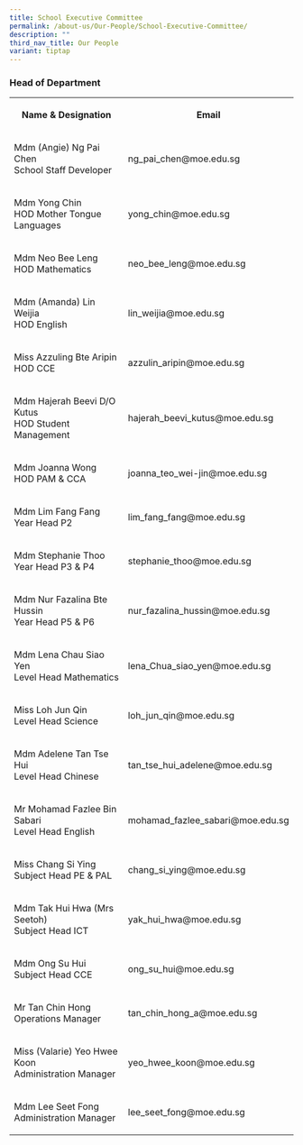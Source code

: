 ```yaml
---
title: School Executive Committee
permalink: /about-us/Our-People/School-Executive-Committee/
description: ""
third_nav_title: Our People
variant: tiptap
---
```

<h3><strong>Head of Department</strong></h3>
<table style="minWidth: 50px">
<colgroup>
<col>
<col>
</colgroup>
<tbody>
<tr>
<th rowspan="1" colspan="1">
<p>Name &amp; Designation</p>
</th>
<th rowspan="1" colspan="1">
<p>Email</p>
</th>
</tr>
<tr>
<td rowspan="1" colspan="1">
<p>Mdm (Angie) Ng Pai Chen
<br>School Staff Developer</p>
</td>
<td rowspan="1" colspan="1">
<p>ng_pai_chen@moe.edu.sg</p>
</td>
</tr>
<tr>
<td rowspan="1" colspan="1">
<p>Mdm Yong Chin
<br>HOD Mother Tongue Languages</p>
</td>
<td rowspan="1" colspan="1">
<p>yong_chin@moe.edu.sg</p>
</td>
</tr>
<tr>
<td rowspan="1" colspan="1">
<p>Mdm Neo Bee Leng
<br>HOD Mathematics</p>
</td>
<td rowspan="1" colspan="1">
<p>neo_bee_leng@moe.edu.sg</p>
</td>
</tr>
<tr>
<td rowspan="1" colspan="1">
<p>Mdm (Amanda) Lin Weijia
<br>HOD English</p>
</td>
<td rowspan="1" colspan="1">
<p>lin_weijia@moe.edu.sg</p>
</td>
</tr>
<tr>
<td rowspan="1" colspan="1">
<p>Miss Azzuling Bte Aripin
<br>HOD CCE</p>
</td>
<td rowspan="1" colspan="1">
<p>azzulin_aripin@moe.edu.sg</p>
</td>
</tr>
<tr>
<td rowspan="1" colspan="1">
<p>Mdm Hajerah Beevi D/O Kutus
<br>HOD Student Management</p>
</td>
<td rowspan="1" colspan="1">
<p>hajerah_beevi_kutus@moe.edu.sg</p>
</td>
</tr>
<tr>
<td rowspan="1" colspan="1">
<p>Mdm Joanna Wong
<br>HOD PAM &amp; CCA</p>
</td>
<td rowspan="1" colspan="1">
<p>joanna_teo_wei-jin@moe.edu.sg</p>
</td>
</tr>
<tr>
<td rowspan="1" colspan="1">
<p>Mdm Lim Fang Fang
<br>Year Head P2</p>
</td>
<td rowspan="1" colspan="1">
<p>lim_fang_fang@moe.edu.sg</p>
</td>
</tr>
<tr>
<td rowspan="1" colspan="1">
<p>Mdm Stephanie Thoo
<br>Year Head P3 &amp; P4</p>
</td>
<td rowspan="1" colspan="1">
<p>stephanie_thoo@moe.edu.sg</p>
</td>
</tr>
<tr>
<td rowspan="1" colspan="1">
<p>Mdm Nur Fazalina Bte Hussin
<br>Year Head P5 &amp; P6</p>
</td>
<td rowspan="1" colspan="1">
<p>nur_fazalina_hussin@moe.edu.sg</p>
</td>
</tr>
<tr>
<td rowspan="1" colspan="1">
<p>Mdm Lena Chau Siao Yen
<br>Level Head Mathematics</p>
</td>
<td rowspan="1" colspan="1">
<p>lena_Chua_siao_yen@moe.edu.sg</p>
</td>
</tr>
<tr>
<td rowspan="1" colspan="1">
<p>Miss Loh Jun Qin
<br>Level Head Science</p>
</td>
<td rowspan="1" colspan="1">
<p>loh_jun_qin@moe.edu.sg</p>
</td>
</tr>
<tr>
<td rowspan="1" colspan="1">
<p>Mdm Adelene Tan Tse Hui
<br>Level Head Chinese</p>
</td>
<td rowspan="1" colspan="1">
<p>tan_tse_hui_adelene@moe.edu.sg</p>
</td>
</tr>
<tr>
<td rowspan="1" colspan="1">
<p>Mr Mohamad Fazlee Bin Sabari
<br>Level Head English</p>
</td>
<td rowspan="1" colspan="1">
<p>mohamad_fazlee_sabari@moe.edu.sg</p>
</td>
</tr>
<tr>
<td rowspan="1" colspan="1">
<p>Miss Chang Si Ying
<br>Subject Head PE &amp; PAL</p>
</td>
<td rowspan="1" colspan="1">
<p>chang_si_ying@moe.edu.sg</p>
</td>
</tr>
<tr>
<td rowspan="1" colspan="1">
<p>Mdm Tak Hui Hwa (Mrs Seetoh)
<br>Subject Head ICT</p>
</td>
<td rowspan="1" colspan="1">
<p>yak_hui_hwa@moe.edu.sg</p>
</td>
</tr>
<tr>
<td rowspan="1" colspan="1">
<p>Mdm Ong Su Hui
<br>Subject Head CCE</p>
</td>
<td rowspan="1" colspan="1">
<p>ong_su_hui@moe.edu.sg</p>
</td>
</tr>
<tr>
<td rowspan="1" colspan="1">
<p>Mr Tan Chin Hong
<br>Operations Manager</p>
</td>
<td rowspan="1" colspan="1">
<p>tan_chin_hong_a@moe.edu.sg</p>
</td>
</tr>
<tr>
<td rowspan="1" colspan="1">
<p>Miss (Valarie) Yeo Hwee Koon
<br>Administration Manager</p>
</td>
<td rowspan="1" colspan="1">
<p>yeo_hwee_koon@moe.edu.sg</p>
</td>
</tr>
<tr>
<td rowspan="1" colspan="1">
<p>Mdm Lee Seet Fong
<br>Administration Manager</p>
</td>
<td rowspan="1" colspan="1">
<p>lee_seet_fong@moe.edu.sg</p>
</td>
</tr>
</tbody>
</table>
<p></p>
<h4></h4>
<p></p>